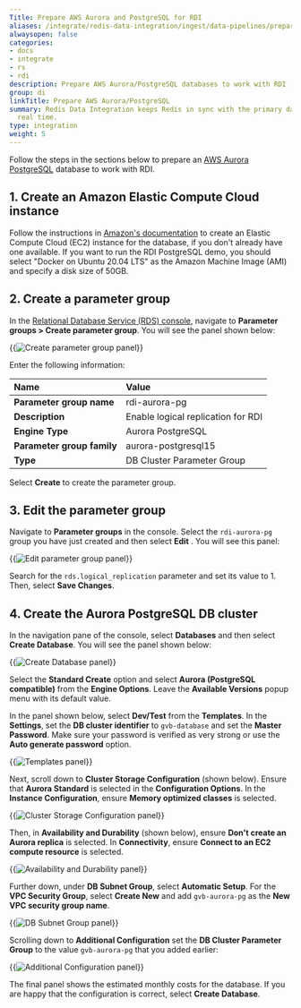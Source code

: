 ```yaml
---
Title: Prepare AWS Aurora and PostgreSQL for RDI
aliases: /integrate/redis-data-integration/ingest/data-pipelines/prepare-dbs/my-sql-mariadb/
alwaysopen: false
categories:
- docs
- integrate
- rs
- rdi
description: Prepare AWS Aurora/PostgreSQL databases to work with RDI
group: di
linkTitle: Prepare AWS Aurora/PostgreSQL
summary: Redis Data Integration keeps Redis in sync with the primary database in near
  real time.
type: integration
weight: 5
---
```


Follow the steps in the sections below to prepare an
[AWS Aurora PostgreSQL](https://docs.aws.amazon.com/AmazonRDS/latest/AuroraUserGuide/CHAP_GettingStartedAurora.CreatingConnecting.AuroraPostgreSQL.html)
database to work with RDI.

## 1. Create an Amazon Elastic Compute Cloud instance

Follow the instructions in
[Amazon's documentation](https://docs.aws.amazon.com/AmazonRDS/latest/AuroraUserGuide/CHAP_GettingStartedAurora.CreatingConnecting.AuroraPostgreSQL.html#CHAP_GettingStarted.Creating.AuroraPostgreSQL.EC2)
to create an Elastic Compute Cloud (EC2) instance for the database, if you don't
already have one available. If you want to run the RDI PostgreSQL demo,
you should select "Docker on Ubuntu 20.04 LTS" as the Amazon Machine Image (AMI)
and specify a disk size of 50GB.

## 2. Create a parameter group

In the [Relational Database Service (RDS) console](https://console.aws.amazon.com/rds/),
navigate to **Parameter groups > Create parameter group**. You will see the panel shown
below:

{{<image filename="images/rdi/ingest/prepsrc/aurora-pgsql/CreateParamGroup.jpg" alt="Create parameter group panel" >}}

Enter the following information:

| Name | Value |
| :-- | :-- |
| **Parameter group name**  | rdi-aurora-pg |
| **Description**  | Enable logical replication for RDI |
| **Engine Type**  | Aurora PostgreSQL |
| **Parameter group family**  | aurora-postgresql15 |
| **Type**  | DB Cluster Parameter Group |

Select **Create** to create the parameter group.

## 3. Edit the parameter group

Navigate to **Parameter groups** in the console. Select the `rdi-aurora-pg`
group you have just created and then select **Edit** . You will see this panel:

{{<image filename="images/rdi/ingest/prepsrc/aurora-pgsql/EditParamGroup.jpg" alt="Edit parameter group panel" >}}

Search for the `rds.logical_replication` parameter and set its value to 1. Then,
select **Save Changes**.

## 4. Create the Aurora PostgreSQL DB cluster

In the navigation pane of the console, select **Databases** and then
select **Create Database**. You will see the panel shown below:

{{<image filename="images/rdi/ingest/prepsrc/aurora-pgsql/CreateDB1.jpg" alt="Create Database panel" >}}

Select the **Standard Create** option and select **Aurora (PostgreSQL compatible)**
from the **Engine Options**. Leave the **Available Versions** popup menu with
its default value.

In the panel shown below, select **Dev/Test** from the **Templates**. In the
**Settings**, set the **DB cluster identifier** to `gvb-database` and set the 
**Master Password**. Make sure your password is verified as very strong or
use the **Auto generate password** option.

{{<image filename="images/rdi/ingest/prepsrc/aurora-pgsql/CreateDB2.jpg" alt="Templates panel" >}}

Next, scroll down to **Cluster Storage Configuration** (shown below). Ensure that
**Aurora Standard** is selected in the **Configuration Options**. In the
**Instance Configuration**, ensure **Memory optimized classes** is selected.

{{<image filename="images/rdi/ingest/prepsrc/aurora-pgsql/CreateDB3.jpg" alt="Cluster Storage Configuration panel" >}}

Then, in **Availability and Durability** (shown below), ensure **Don't create an Aurora replica**
is selected. In **Connectivity**, ensure **Connect to an EC2 compute resource** is selected.

{{<image filename="images/rdi/ingest/prepsrc/aurora-pgsql/CreateDB4.jpg" alt="Availability and Durability panel" >}}

Further down, under **DB Subnet Group**, select **Automatic Setup**.
For the **VPC Security Group**, select **Create New** and add `gvb-aurora-pg` as the
**New VPC security group name**.

{{<image filename="images/rdi/ingest/prepsrc/aurora-pgsql/CreateDB5.jpg" alt="DB Subnet Group panel" >}}

Scrolling down to **Additional Configuration** set the **DB Cluster Parameter Group**
to the value `gvb-aurora-pg` that you added earlier:

{{<image filename="images/rdi/ingest/prepsrc/aurora-pgsql/CreateDB6.jpg" alt="Additional Configuration panel" >}}

The final panel shows the estimated monthly costs for the database. If you are happy
that the configuration is correct, select **Create Database**.

